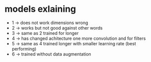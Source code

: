 # models exlaining 

- 1 -> does not work dimensions wrong 
- 2 -> works but not good against other words 
- 3 -> same as 2 trained for longer 
- 4 -> has changed achitecture one more convolution and for filters 
- 5 -> same as 4 trained longer with smaller learning rate (best performing)
- 6 -> trained without data augmentation 
